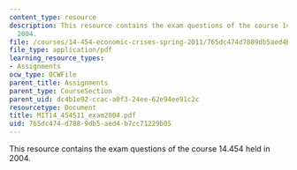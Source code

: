 ```yaml
---
content_type: resource
description: This resource contains the exam questions of the course 14.454 held in
  2004.
file: /courses/14-454-economic-crises-spring-2011/765dc474d7889db5aed4b7cc71229b05_MIT14_454S11_exam2004.pdf
file_type: application/pdf
learning_resource_types:
- Assignments
ocw_type: OCWFile
parent_title: Assignments
parent_type: CourseSection
parent_uid: dc4b1e92-ccac-a0f3-24ee-62e94ee91c2c
resourcetype: Document
title: MIT14_454S11_exam2004.pdf
uid: 765dc474-d788-9db5-aed4-b7cc71229b05
---
```

This resource contains the exam questions of the course 14.454 held in 2004.

